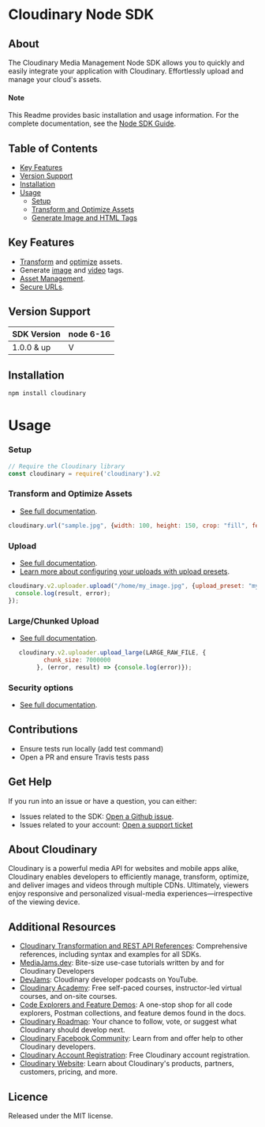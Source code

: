 Cloudinary Node SDK
=========================
## About
The Cloudinary Media Management Node SDK allows you to quickly and easily integrate your application with Cloudinary.
Effortlessly upload and manage your cloud's assets.


#### Note
This Readme provides basic installation and usage information. 
For the complete documentation, see the [Node SDK Guide](https://cloudinary.com/documentation/node_integration).

## Table of Contents
- [Key Features](#key-features)
- [Version Support](#Version-Support)
- [Installation](#installation)
- [Usage](#usage)
    - [Setup](#Setup)
    - [Transform and Optimize Assets](#Transform-and-Optimize-Assets)
    - [Generate Image and HTML Tags](#Generate-Image-and-Video-HTML-Tags)


## Key Features
- [Transform](https://cloudinary.com/documentation/node_video_manipulation#video_transformation_examples) and
 [optimize](https://cloudinary.com/documentation/node_image_manipulation#image_optimizations) assets.
- Generate [image](https://cloudinary.com/documentation/node_image_manipulation#deliver_and_transform_images) and
 [video](https://cloudinary.com/documentation/node_video_manipulation#video_element) tags.
- [Asset Management](https://cloudinary.com/documentation/node_asset_administration).
- [Secure URLs](https://cloudinary.com/documentation/video_manipulation_and_delivery#generating_secure_https_urls_using_sdks).



## Version Support
| SDK Version   | node 6-16 |
|---------------|-----------|
| 1.0.0 & up   | V         |


## Installation
```bash
npm install cloudinary
```

# Usage
### Setup
```js
// Require the Cloudinary library
const cloudinary = require('cloudinary').v2
```

### Transform and Optimize Assets
- [See full documentation](https://cloudinary.com/documentation/node_image_manipulation).

```js
cloudinary.url("sample.jpg", {width: 100, height: 150, crop: "fill", fetch_format: "auto"})
```

### Upload
- [See full documentation](https://cloudinary.com/documentation/node_image_and_video_upload).
- [Learn more about configuring your uploads with upload presets](https://cloudinary.com/documentation/upload_presets). 
```js
cloudinary.v2.uploader.upload("/home/my_image.jpg", {upload_preset: "my_preset"}, (error, result)=>{
  console.log(result, error);
});
```
### Large/Chunked Upload
- [See full documentation](https://cloudinary.com/documentation/node_image_and_video_upload#node_js_video_upload).
```js
   cloudinary.v2.uploader.upload_large(LARGE_RAW_FILE, {
          chunk_size: 7000000
        }, (error, result) => {console.log(error)});
```
### Security options
- [See full documentation](https://cloudinary.com/documentation/solution_overview#security).

## Contributions
- Ensure tests run locally (add test command)
- Open a PR and ensure Travis tests pass


## Get Help
If you run into an issue or have a question, you can either:
- Issues related to the SDK: [Open a Github issue](https://github.com/cloudinary/cloudinary_npm/issues).
- Issues related to your account: [Open a support ticket](https://cloudinary.com/contact)


## About Cloudinary
Cloudinary is a powerful media API for websites and mobile apps alike, Cloudinary enables developers to efficiently manage, transform, optimize, and deliver images and videos through multiple CDNs. Ultimately, viewers enjoy responsive and personalized visual-media experiences—irrespective of the viewing device.


## Additional Resources
- [Cloudinary Transformation and REST API References](https://cloudinary.com/documentation/cloudinary_references): Comprehensive references, including syntax and examples for all SDKs.
- [MediaJams.dev](https://mediajams.dev/): Bite-size use-case tutorials written by and for Cloudinary Developers
- [DevJams](https://www.youtube.com/playlist?list=PL8dVGjLA2oMr09amgERARsZyrOz_sPvqw): Cloudinary developer podcasts on YouTube.
- [Cloudinary Academy](https://training.cloudinary.com/): Free self-paced courses, instructor-led virtual courses, and on-site courses.
- [Code Explorers and Feature Demos](https://cloudinary.com/documentation/code_explorers_demos_index): A one-stop shop for all code explorers, Postman collections, and feature demos found in the docs.
- [Cloudinary Roadmap](https://cloudinary.com/roadmap): Your chance to follow, vote, or suggest what Cloudinary should develop next. 
- [Cloudinary Facebook Community](https://www.facebook.com/groups/CloudinaryCommunity): Learn from and offer help to other Cloudinary developers.
- [Cloudinary Account Registration](https://cloudinary.com/users/register/free): Free Cloudinary account registration.
- [Cloudinary Website](https://cloudinary.com): Learn about Cloudinary's products, partners, customers, pricing, and more.


## Licence
Released under the MIT license.
